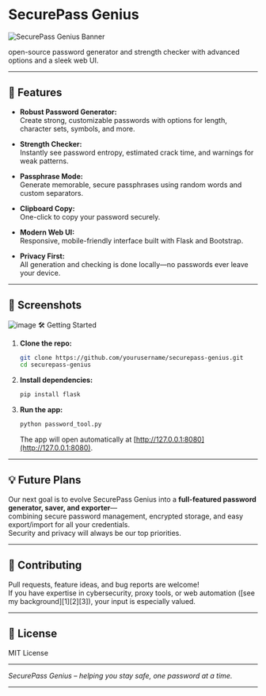 # SecurePass Genius

![SecurePass Genius Banner](https://img.shields.io/badge/SecurePass-Genius-blueviolet?style=for-the-badge)


 open-source password generator and strength checker with advanced options and a sleek web UI.

---

## 🚀 Features

- **Robust Password Generator:**  
  Create strong, customizable passwords with options for length, character sets, symbols, and more.

- **Strength Checker:**  
  Instantly see password entropy, estimated crack time, and warnings for weak patterns.

- **Passphrase Mode:**  
  Generate memorable, secure passphrases using random words and custom separators.

- **Clipboard Copy:**  
  One-click to copy your password securely.

- **Modern Web UI:**  
  Responsive, mobile-friendly interface built with Flask and Bootstrap.

- **Privacy First:**  
  All generation and checking is done locally—no passwords ever leave your device.

---

## 🌟 Screenshots

![image](https://github.com/user-attachments/assets/71bab7b6-a938-4898-9f6e-3c7cd1e05727)
 🛠️ Getting Started

1. **Clone the repo:**
   ```bash
   git clone https://github.com/yourusername/securepass-genius.git
   cd securepass-genius
   ```

2. **Install dependencies:**
   ```bash
   pip install flask
   ```

3. **Run the app:**
   ```bash
   python password_tool.py
   ```
   The app will open automatically at [http://127.0.0.1:8080](http://127.0.0.1:8080).

---

## 💡 Future Plans

Our next goal is to evolve SecurePass Genius into a **full-featured password generator, saver, and exporter**—  
combining secure password management, encrypted storage, and easy export/import for all your credentials.  
Security and privacy will always be our top priorities.

---

## 🤝 Contributing

Pull requests, feature ideas, and bug reports are welcome!  
If you have expertise in cybersecurity, proxy tools, or web automation ([see my background][1][2][3]), your input is especially valued.

---

## 📄 License

MIT License

---

*SecurePass Genius – helping you stay safe, one password at a time.*

---


